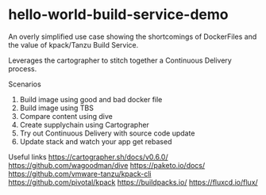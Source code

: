 # hello-world-build-service-demo

An overly simplified use case showing the shortcomings of DockerFiles and the value of kpack/Tanzu Build Service.

Leverages the cartographer to stitch together a Continuous Delivery process.

Scenarios
1. Build image using good and bad docker file
2. Build image using TBS
2. Compare content using dive
3. Create supplychain using Cartographer
4. Try out Continuous Delivery with source code update
5. Update stack and watch your app get rebased

Useful links
https://cartographer.sh/docs/v0.6.0/
https://github.com/wagoodman/dive
https://paketo.io/docs/
https://github.com/vmware-tanzu/kpack-cli
https://github.com/pivotal/kpack
https://buildpacks.io/
https://fluxcd.io/flux/
